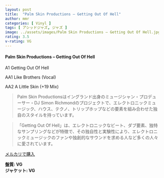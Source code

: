```yaml
---
layout: post
title:  "Palm Skin Productions – Getting Out Of Hell"
author: mmr
categories: [ Vinyl ]
tags: [ アシッドジャズ, ジャズ ]
image: ../assets/images/Palm Skin Productions – Getting Out Of Hell.jpg
rating: 3.5
v-rating: VG
---
```


#### Palm Skin Productions – Getting Out Of Hell

A1  Getting Out Of Hell

AA1  Like Brothers (Vocal)

AA2  A Little Skin (+19 Mix)

> Palm Skin Productionsはイングランド出身のミュージシャン・プロデューサー・DJ Simon Richmondのプロジェクトで、エレクトロニックミュージック、ハウス、テクノ、トリップホップなどの要素を組み合わせた独自のスタイルを持っています。

>「Getting Out Of Hell」は、エレクトロニックなビート、ダブ要素、独特なサンプリングなどが特徴で、その独自性と実験性により、エレクトロニックミュージックのファンや独創的なサウンドを求める人など多くの人々に愛されています。



[メルカリで購入](https://jp.mercari.com/item/m29718603915)


<div class="mt-4 mb-4 d-flex align-items-center">
<strong class="mr-1">盤質: VG</strong>
</div>
<div class="mt-4 mb-4 d-flex align-items-center">
<strong class="mr-1">ジャケット: VG</strong>
</div>